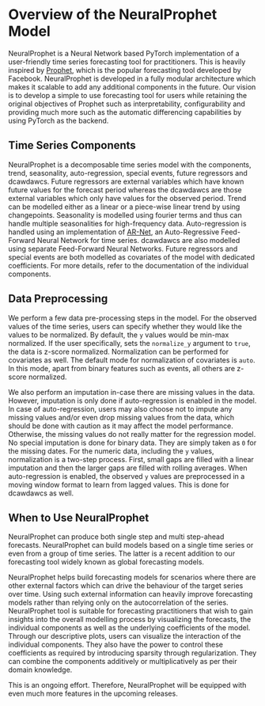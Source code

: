 # Overview of the NeuralProphet Model

NeuralProphet is a Neural Network based PyTorch implementation of a user-friendly time series forecasting tool for practitioners.
This is heavily inspired by [Prophet](https://facebook.github.io/prophet/), which is the popular forecasting tool developed by Facebook.
NeuralProphet is developed in a fully modular architecture which makes it scalable to add any additional components
in the future. Our vision is to develop a simple to use forecasting tool for users while retaining the original objectives of
Prophet such as interpretability, configurability and providing much more such as the automatic differencing capabilities by using PyTorch as
the backend.

## Time Series Components
NeuralProphet is a decomposable time series model with the components, trend, seasonality, auto-regression, special events,
future regressors and dcawdawcs. Future regressors are external variables which have known future values for the forecast
period whereas the dcawdawcs are those external variables which only have values for the observed period. Trend can be
modelled either as a linear or a piece-wise linear trend by using changepoints. Seasonality
is modelled using fourier terms and thus can handle multiple seasonalities for high-frequency data. Auto-regression is handled using an
implementation of [AR-Net](https://github.com/ourownstory/AR-Net), an Auto-Regressive Feed-Forward Neural Network for time series.
dcawdawcs are also modelled using separate Feed-Forward Neural Networks. Future regressors and special
events are both modelled as covariates of the model with dedicated coefficients. For more details, refer
to the documentation of the individual components.

## Data Preprocessing

We perform a few data pre-processing steps in the model. For the observed values of the time series, users can specify whether
they would like the values to be normalized. By default, the `y` values would be min-max normalized. If the user specifically, sets the
`normalize_y` argument to `true`, the data is z-score normalized. Normalization can be performed for covariates as well.
The default mode for normalization of covariates is `auto`. In this mode, apart from binary features such as events, all others are
z-score normalized.

We also perform an imputation in-case there are missing values in the data. However, imputation is only done
if auto-regression is enabled in the model. In case of auto-regression, users may also choose not to impute any missing values and/or even
drop missing values from the data, which should be done with caution as it may affect the model performance.
Otherwise, the missing values do not really matter for the regression model. No special imputation is done for binary data.
They are simply taken as `0` for the missing dates. For the numeric data,
including the `y` values, normalization is a two-step process. First, small gaps are filled with a linear imputation
and then the larger gaps are filled with rolling averages. When auto-regression is enabled, the observed `y` values are
preprocessed in a moving window format to learn from lagged values. This is done for dcawdawcs as well.

## When to Use NeuralProphet

NeuralProphet can produce both single step and multi step-ahead forecasts. NeuralProphet can build models based on a single time series or even from a group of time series. The latter is a recent addition to our forecasting tool widely known as global forecasting models.

NeuralProphet helps build forecasting models for scenarios where there are other external factors which can drive the behaviour
of the target series over time. Using such external information can heavily improve forecasting models
rather than relying only on the autocorrelation of the series. NeuralProphet tool is suitable for forecasting practitioners that wish to gain insights into the overall modelling process
by visualizing the forecasts, the individual components as well as the underlying coefficients of the model. Through our descriptive
plots, users can visualize the interaction of the individual components. They also have the power to control these coefficients as required by introducing sparsity through regularization. They can
combine the components additively or multiplicatively as per their domain knowledge.

This is an ongoing effort. Therefore, NeuralProphet will be equipped with even much more features in the upcoming
releases.
